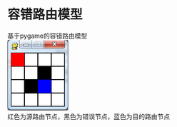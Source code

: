 # 容错路由模型

基于pygame的容错路由模型  
![image](https://github.com/gamersover/RoutDQN/blob/master/routgame/routgame.png)  
红色为源路由节点，黑色为错误节点，蓝色为目的路由节点

